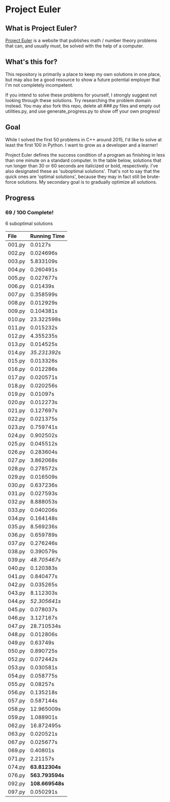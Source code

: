 # Project Euler

## What is Project Euler?
[Project Euler](https://projecteuler.net) is a website that publishes math / number theory problems that can, and usually must, be solved with the 
help of a computer.

## What's this for?
This repository is primarily a place to keep my own solutions in one place, but may also be a good resource to show a 
future potential employer that I'm not completely incompetent.

If you intend to solve these problems for yourself, I strongly suggest not looking through these solutions. Try 
researching the problem domain instead. You may also fork this repo, delete all ###.py files and empty out utilities.py,
and use generate_progress.py to show off your own progress!

## Goal
While I solved the first 50 problems in C++ around 2015, I'd like to solve at least the first 100 in Python. I want to 
grow as a developer and a learner!

Project Euler defines the success condition of a program as finishing in less than one minute on a standard computer. In
the table below, solutions that run longer than 30 or 60 seconds are italicized or bold, respectively. I've also
designated these as 'suboptimal solutions'. That's not to say that the quick ones are 'optimal solutions', because they
may in fact still be brute-force solutions. My secondary goal is to gradually optimize all solutions.

## Progress
### 69 / 100 Complete!

6 suboptimal solutions

| File   | Running Time |
| :----- | :----------- |
| 001.py | 0.0127s |
| 002.py | 0.024696s |
| 003.py | 5.833109s |
| 004.py | 0.260491s |
| 005.py | 0.027677s |
| 006.py | 0.01439s |
| 007.py | 0.358599s |
| 008.py | 0.012929s |
| 009.py | 0.104381s |
| 010.py | 23.322598s |
| 011.py | 0.015232s |
| 012.py | 4.355235s |
| 013.py | 0.014525s |
| 014.py | *35.231392s* |
| 015.py | 0.013326s |
| 016.py | 0.012286s |
| 017.py | 0.020571s |
| 018.py | 0.020256s |
| 019.py | 0.01097s |
| 020.py | 0.012273s |
| 021.py | 0.127697s |
| 022.py | 0.021375s |
| 023.py | 0.759741s |
| 024.py | 0.902502s |
| 025.py | 0.045512s |
| 026.py | 0.283604s |
| 027.py | 3.862068s |
| 028.py | 0.278572s |
| 029.py | 0.016509s |
| 030.py | 0.637236s |
| 031.py | 0.027593s |
| 032.py | 8.888053s |
| 033.py | 0.040206s |
| 034.py | 0.164148s |
| 035.py | 8.569236s |
| 036.py | 0.659789s |
| 037.py | 0.276246s |
| 038.py | 0.390579s |
| 039.py | *48.705467s* |
| 040.py | 0.120383s |
| 041.py | 0.840477s |
| 042.py | 0.035265s |
| 043.py | 8.112303s |
| 044.py | *52.305641s* |
| 045.py | 0.078037s |
| 046.py | 3.127167s |
| 047.py | 28.710534s |
| 048.py | 0.012806s |
| 049.py | 0.63749s |
| 050.py | 0.890725s |
| 052.py | 0.072442s |
| 053.py | 0.030581s |
| 054.py | 0.058775s |
| 055.py | 0.08257s |
| 056.py | 0.135218s |
| 057.py | 0.587144s |
| 058.py | 12.965009s |
| 059.py | 1.088901s |
| 062.py | 16.872495s |
| 063.py | 0.020521s |
| 067.py | 0.025677s |
| 069.py | 0.40801s |
| 071.py | 2.21157s |
| 074.py | **63.812304s** |
| 076.py | **563.793594s** |
| 092.py | **108.669548s** |
| 097.py | 0.050291s |
